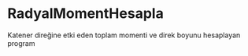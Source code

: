 # RadyalMomentHesapla

Katener direğine etki eden toplam momenti ve direk boyunu hesaplayan program

